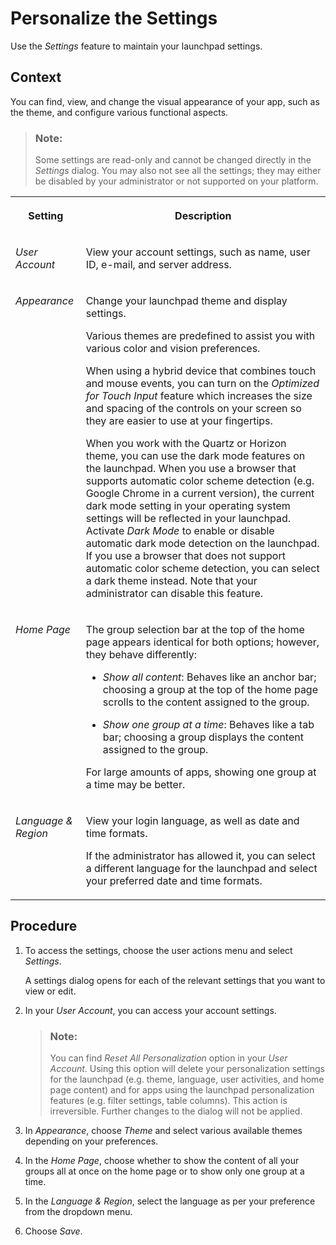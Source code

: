 <!-- loioa4a70f54a0d24e2eb94a2556cf0035c9 -->

# Personalize the Settings

Use the *Settings* feature to maintain your launchpad settings.



## Context

You can find, view, and change the visual appearance of your app, such as the theme, and configure various functional aspects.

> ### Note:  
> Some settings are read-only and cannot be changed directly in the *Settings* dialog. You may also not see all the settings; they may either be disabled by your administrator or not supported on your platform.


<table>
<tr>
<th valign="top">

Setting

</th>
<th valign="top">

Description

</th>
</tr>
<tr>
<td valign="top">

*User Account*

</td>
<td valign="top">

View your account settings, such as name, user ID, e-mail, and server address.

</td>
</tr>
<tr>
<td valign="top">

*Appearance*

</td>
<td valign="top">

Change your launchpad theme and display settings.

Various themes are predefined to assist you with various color and vision preferences.

When using a hybrid device that combines touch and mouse events, you can turn on the *Optimized for Touch Input* feature which increases the size and spacing of the controls on your screen so they are easier to use at your fingertips.

When you work with the Quartz or Horizon theme, you can use the dark mode features on the launchpad. When you use a browser that supports automatic color scheme detection \(e.g. Google Chrome in a current version\), the current dark mode setting in your operating system settings will be reflected in your launchpad. Activate *Dark Mode* to enable or disable automatic dark mode detection on the launchpad. If you use a browser that does not support automatic color scheme detection, you can select a dark theme instead. Note that your administrator can disable this feature.

</td>
</tr>
<tr>
<td valign="top">

*Home Page*

</td>
<td valign="top">

The group selection bar at the top of the home page appears identical for both options; however, they behave differently:

-   *Show all content*: Behaves like an anchor bar; choosing a group at the top of the home page scrolls to the content assigned to the group.

-   *Show one group at a time*: Behaves like a tab bar; choosing a group displays the content assigned to the group.


For large amounts of apps, showing one group at a time may be better.

</td>
</tr>
<tr>
<td valign="top">

*Language & Region*

</td>
<td valign="top">

View your login language, as well as date and time formats.

If the administrator has allowed it, you can select a different language for the launchpad and select your preferred date and time formats.

</td>
</tr>
</table>



## Procedure

1.  To access the settings, choose the user actions menu and select *Settings*.

    A settings dialog opens for each of the relevant settings that you want to view or edit.

2.  In your *User Account*, you can access your account settings.

    > ### Note:  
    > You can find *Reset All Personalization* option in your *User Account*. Using this option will delete your personalization settings for the launchpad \(e.g. theme, language, user activities, and home page content\) and for apps using the launchpad personalization features \(e.g. filter settings, table columns\). This action is irreversible. Further changes to the dialog will not be applied.

3.  In *Appearance*, choose *Theme* and select various available themes depending on your preferences.

4.  In the *Home Page*, choose whether to show the content of all your groups all at once on the home page or to show only one group at a time.

5.  In the *Language & Region*, select the language as per your preference from the dropdown menu.

6.  Choose *Save*.


